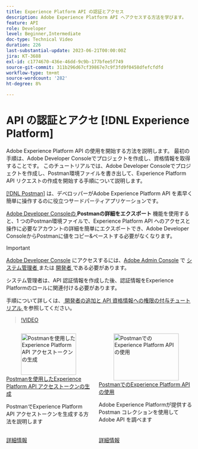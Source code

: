 ```yaml
---
title: Experience Platform API の認証とアクセス
description: Adobe Experience Platform API へアクセスする方法を学びます。
feature: API
role: Developer
level: Beginner,Intermediate
doc-type: Technical Video
duration: 226
last-substantial-update: 2023-06-21T00:00:00Z
jira: KT-3688
exl-id: c1774670-436e-46dd-9c9b-177bfee5f749
source-git-commit: 311b296d67cf39867e7c9f3fd9f0458dfefcfdfd
workflow-type: tm+mt
source-wordcount: '282'
ht-degree: 8%

---
```


# API の認証とアクセ [!DNL Experience Platform]

Adobe Experience Platform API の使用を開始する方法を説明します。 最初の手順は、Adobe Developer Consoleでプロジェクトを作成し、資格情報を取得することです。 このチュートリアルでは、Adobe Developer Consoleでプロジェクトを作成し、Postman環境ファイルを書き出して、Experience Platform API リクエストの作成を開始する手順について説明します。

[[!DNL Postman]](https://www.postman.com/) は、デベロッパーがAdobe Experience Platform API を素早く簡単に操作するのに役立つサードパーティアプリケーションです。

[Adobe Developer Consoleの ](https://developer.adobe.com/console/home)**Postmanの詳細をエクスポート** 機能を使用すると、1 つのPostman環境ファイルで、Experience Platform API へのアクセスと操作に必要なアカウントの詳細を簡単にエクスポートでき、Adobe Developer ConsoleからPostmanに値をコピー&amp;ペーストする必要がなくなります。

>[!IMPORTANT]
>
>[Adobe Developer Console](https://developer.adobe.com/console/home) にアクセスするには、[Adobe Admin Console](https://helpx.adobe.com/jp/enterprise/using/admin-roles.html) で [ システム管理者 ](https://helpx.adobe.com/jp/enterprise/using/manage-developers.html#:~:text=Add%20developers%20to%20a%20single%20product%20profile&text=In%20the%20Admin%20Console%2C%20navigate,in%20the%20upper%2Dright%20corner.) または [ 開発者 ](https://adminconsole.adobe.com) である必要があります。
>
> システム管理者は、API 認証情報を作成した後、認証情報をExperience Platformのロールに関連付ける必要があります。
>
>手順について詳しくは、[ 開発者の追加と API 資格情報への権限の付与チュートリアル ](../admin/add-developers.md) を参照してください。


>[!VIDEO](https://video.tv.adobe.com/v/31656/?learn=on&enablevpops&captions=jpn)

<!-- CARDS
* generate-an-access-token.md
* use-apis-with-postman.md
-->
<!-- START CARDS HTML - DO NOT MODIFY BY HAND -->
<div class="columns">
    <div class="column is-half-tablet is-half-desktop is-one-third-widescreen" aria-label="Generate an Experience Platform API access token with Postman">
        <div class="card" style="height: 100%; display: flex; flex-direction: column; height: 100%;">
            <div class="card-image">
                <figure class="image x-is-16by9">
                    <a href="generate-an-access-token.md" title="Postmanを使用したExperience Platform API アクセストークンの生成" target="_blank" rel="referrer">
                        <img class="is-bordered-r-small" src="https://video.tv.adobe.com/v/34080/?format=jpeg&nocache=1752259602830&captions=jpn" alt="Postmanを使用したExperience Platform API アクセストークンの生成"
                             style="width: 100%; aspect-ratio: 16 / 9; object-fit: cover; overflow: hidden; display: block; margin: auto;">
                    </a>
                </figure>
            </div>
            <div class="card-content is-padded-small" style="display: flex; flex-direction: column; flex-grow: 1; justify-content: space-between;">
                <div class="top-card-content">
                    <p class="headline is-size-6 has-text-weight-bold">
                        <a href="generate-an-access-token.md" target="_blank" rel="referrer" title="Postmanを使用したExperience Platform API アクセストークンの生成">Postmanを使用したExperience Platform API アクセストークンの生成 </a>
                    </p>
                    <p class="is-size-6">PostmanでExperience Platform API アクセストークンを生成する方法を説明します</p>
                </div>
                <a href="generate-an-access-token.md" target="_blank" rel="referrer" class="spectrum-Button spectrum-Button--outline spectrum-Button--primary spectrum-Button--sizeM" style="align-self: flex-start; margin-top: 1rem;">
                    <span class="spectrum-Button-label has-no-wrap has-text-weight-bold">詳細情報</span>
                </a>
            </div>
        </div>
    </div>
    <div class="column is-half-tablet is-half-desktop is-one-third-widescreen" aria-label="Use Experience Platform APIs with Postman">
        <div class="card" style="height: 100%; display: flex; flex-direction: column; height: 100%;">
            <div class="card-image">
                <figure class="image x-is-16by9">
                    <a href="use-apis-with-postman.md" title="PostmanでのExperience Platform API の使用" target="_blank" rel="referrer">
                        <img class="is-bordered-r-small" src="https://video.tv.adobe.com/v/34079/?format=jpeg&nocache=1752259602844&captions=jpn" alt="PostmanでのExperience Platform API の使用"
                             style="width: 100%; aspect-ratio: 16 / 9; object-fit: cover; overflow: hidden; display: block; margin: auto;">
                    </a>
                </figure>
            </div>
            <div class="card-content is-padded-small" style="display: flex; flex-direction: column; flex-grow: 1; justify-content: space-between;">
                <div class="top-card-content">
                    <p class="headline is-size-6 has-text-weight-bold">
                        <a href="use-apis-with-postman.md" target="_blank" rel="referrer" title="PostmanでのExperience Platform API の使用">PostmanでのExperience Platform API の使用 </a>
                    </p>
                    <p class="is-size-6">Adobe Experience Platformが提供するPostman コレクションを使用してAdobe API を調べます</p>
                </div>
                <a href="use-apis-with-postman.md" target="_blank" rel="referrer" class="spectrum-Button spectrum-Button--outline spectrum-Button--primary spectrum-Button--sizeM" style="align-self: flex-start; margin-top: 1rem;">
                    <span class="spectrum-Button-label has-no-wrap has-text-weight-bold">詳細情報</span>
                </a>
            </div>
        </div>
    </div>
</div>
<!-- END CARDS HTML - DO NOT MODIFY BY HAND -->
